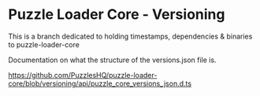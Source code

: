 # Puzzle Loader Core - Versioning

This is a branch dedicated to holding timestamps, dependencies & binaries to puzzle-loader-core

Documentation on what the structure of the versions.json file is.

https://github.com/PuzzlesHQ/puzzle-loader-core/blob/versioning/api/puzzle_core_versions_json.d.ts
